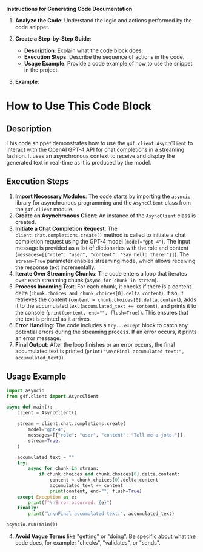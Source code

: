 **Instructions for Generating Code Documentation**

1. **Analyze the Code**: Understand the logic and actions performed by the code snippet.

2. **Create a Step-by-Step Guide**:
    - **Description**: Explain what the code block does.
    - **Execution Steps**: Describe the sequence of actions in the code.
    - **Usage Example**: Provide a code example of how to use the snippet in the project.

3. **Example**:

How to Use This Code Block
=========================================================================================

Description
-------------------------
This code snippet demonstrates how to use the `g4f.client.AsyncClient` to interact with the OpenAI GPT-4 API for chat completions in a streaming fashion. It uses an asynchronous context to receive and display the generated text in real-time as it is produced by the model.

Execution Steps
-------------------------
1. **Import Necessary Modules**: The code starts by importing the `asyncio` library for asynchronous programming and the `AsyncClient` class from the `g4f.client` module.
2. **Create an Asynchronous Client**: An instance of the `AsyncClient` class is created.
3. **Initiate a Chat Completion Request**: The `client.chat.completions.create()` method is called to initiate a chat completion request using the GPT-4 model (`model="gpt-4"`). The input message is provided as a list of dictionaries with the role and content (`messages=[{"role": "user", "content": "Say hello there!"}]`). The `stream=True` parameter enables streaming mode, which allows receiving the response text incrementally.
4. **Iterate Over Streaming Chunks**: The code enters a loop that iterates over each streaming chunk (`async for chunk in stream`). 
5. **Process Incoming Text**: For each chunk, it checks if there is a content delta (`chunk.choices and chunk.choices[0].delta.content`). If so, it retrieves the content (`content = chunk.choices[0].delta.content`), adds it to the accumulated text (`accumulated_text += content`), and prints it to the console (`print(content, end="", flush=True)`). This ensures that the text is printed as it arrives.
6. **Error Handling**: The code includes a `try...except` block to catch any potential errors during the streaming process. If an error occurs, it prints an error message.
7. **Final Output**: After the loop finishes or an error occurs, the final accumulated text is printed (`print("\n\nFinal accumulated text:", accumulated_text)`).

Usage Example
-------------------------

```python
import asyncio
from g4f.client import AsyncClient

async def main():
    client = AsyncClient()

    stream = client.chat.completions.create(
        model="gpt-4",
        messages=[{"role": "user", "content": "Tell me a joke."}],
        stream=True,
    )

    accumulated_text = ""
    try:
        async for chunk in stream:
            if chunk.choices and chunk.choices[0].delta.content:
                content = chunk.choices[0].delta.content
                accumulated_text += content
                print(content, end="", flush=True)
    except Exception as e:
        print(f"\nError occurred: {e}")
    finally:
        print("\n\nFinal accumulated text:", accumulated_text)

asyncio.run(main())
```

4. **Avoid Vague Terms** like "getting" or "doing". Be specific about what the code does, for example: "checks", "validates", or "sends".